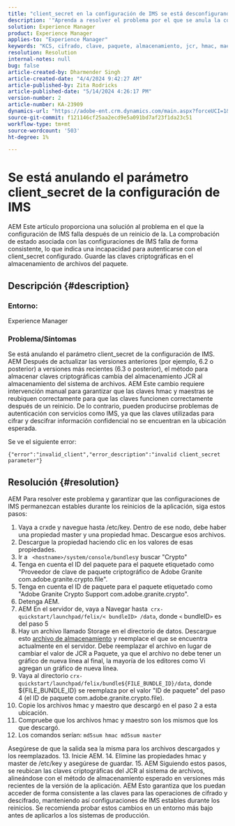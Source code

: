 ```yaml
---
title: "client_secret en la configuración de IMS se está desconfigurando"
description: '"Aprenda a resolver el problema por el que se anula la configuración client_secret de IMS. Guarde las claves criptográficas en el almacenamiento de archivos del paquete".'
solution: Experience Manager
product: Experience Manager
applies-to: "Experience Manager"
keywords: "KCS, cifrado, clave, paquete, almacenamiento, jcr, hmac, maestro"
resolution: Resolution
internal-notes: null
bug: false
article-created-by: Dharmender Singh
article-created-date: "4/4/2024 9:42:27 AM"
article-published-by: Zita Rodricks
article-published-date: "5/14/2024 4:26:17 PM"
version-number: 2
article-number: KA-23909
dynamics-url: "https://adobe-ent.crm.dynamics.com/main.aspx?forceUCI=1&pagetype=entityrecord&etn=knowledgearticle&id=e9786ba5-67f2-ee11-904b-6045bd04ed02"
source-git-commit: f121146cf25aa2ecd9e5a091bd7af23f1da23c51
workflow-type: tm+mt
source-wordcount: '503'
ht-degree: 1%

---
```


# Se está anulando el parámetro client_secret de la configuración de IMS


AEM Este artículo proporciona una solución al problema en el que la configuración de IMS falla después de un reinicio de la. La comprobación de estado asociada con las configuraciones de IMS falla de forma consistente, lo que indica una incapacidad para autenticarse con el client_secret configurado. Guarde las claves criptográficas en el almacenamiento de archivos del paquete.

## Descripción {#description}


### Entorno:

Experience Manager

### Problema/Síntomas

Se está anulando el parámetro client_secret de la configuración de IMS.
AEM Después de actualizar las versiones anteriores (por ejemplo, 6.2 o posterior) a versiones más recientes (6.3 o posterior), el método para almacenar claves criptográficas cambia del almacenamiento JCR al almacenamiento del sistema de archivos. AEM Este cambio requiere intervención manual para garantizar que las claves hmac y maestras se reubiquen correctamente para que las claves funcionen correctamente después de un reinicio. De lo contrario, pueden producirse problemas de autenticación con servicios como IMS, ya que las claves utilizadas para cifrar y descifrar información confidencial no se encuentran en la ubicación esperada.

Se ve el siguiente error:


```
{"error":"invalid_client","error_description":"invalid client_secret parameter"}
```



## Resolución {#resolution}


AEM Para resolver este problema y garantizar que las configuraciones de IMS permanezcan estables durante los reinicios de la aplicación, siga estos pasos:

1. Vaya a crxde y navegue hasta /etc/key. Dentro de ese nodo, debe haber una propiedad master y una propiedad hmac. Descargue esos archivos.
2. Descargue la propiedad haciendo clic en los valores de esas propiedades.
3. Ir a ` <hostname>/system/console/bundles`y buscar &quot;Crypto&quot;
4. Tenga en cuenta el ID del paquete para el paquete etiquetado como &quot;Proveedor de clave de paquete criptográfico de Adobe Granite com.adobe.granite.crypto.file&quot;.
5. Tenga en cuenta el ID de paquete para el paquete etiquetado como &quot;Adobe Granite Crypto Support com.adobe.granite.crypto&quot;.
6. Detenga AEM.
7. AEM En el servidor de, vaya a Navegar hasta` crx-quickstart/launchpad/felix/< bundleID> /data`, donde `<`  bundleID`>`  es del paso 5
8. Hay un archivo llamado Storage en el directorio de datos. Descargue esto [archivo de almacenamiento](https://raw.githubusercontent.com/cqsupport/fix-instructions/master/move-crypto-keys/storage) y reemplace el que se encuentra actualmente en el servidor. Debe reemplazar el archivo en lugar de cambiar el valor de JCR a Paquete, ya que el archivo no debe tener un gráfico de nueva línea al final, la mayoría de los editores como Vi agregan un gráfico de nueva línea.
9. Vaya al directorio `crx-quickstart/launchpad/felix/bundle${FILE_BUNDLE_ID}/data`, donde ${FILE_BUNDLE_ID} se reemplaza por el valor &quot;ID de paquete&quot; del paso 4 (el ID de paquete com.adobe.granite.crypto.file).
10. Copie los archivos hmac y maestro que descargó en el paso 2 a esta ubicación.
11. Compruebe que los archivos hmac y maestro son los mismos que los que descargó.
12. Los comandos serían: `md5sum hmac md5sum master` 

   Asegúrese de que la salida sea la misma para los archivos descargados y los reemplazados.
13. Inicie AEM.
14. Elimine las propiedades hmac y master de /etc/key y asegúrese de guardar.
15. AEM Siguiendo estos pasos, se reubican las claves criptográficas del JCR al sistema de archivos, alineándose con el método de almacenamiento esperado en versiones más recientes de la versión de la aplicación. AEM Esto garantiza que los puedan acceder de forma consistente a las claves para las operaciones de cifrado y descifrado, manteniendo así configuraciones de IMS estables durante los reinicios. Se recomienda probar estos cambios en un entorno más bajo antes de aplicarlos a los sistemas de producción.

